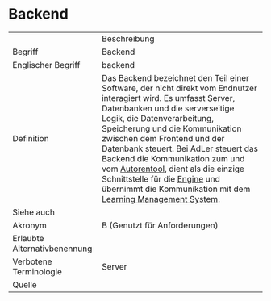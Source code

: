 # Backend



<link-summary rel="summary"/>
<card-summary rel="summary"/>
<web-summary rel="summary"/>


<table>
    <tr>
        <td></td>
        <td>Beschreibung</td>
    </tr>
    <tr>
        <td>Begriff</td>
        <td>Backend</td>
    </tr>
    <tr>
        <td>Englischer Begriff</td>
        <td>backend</td>
    </tr>
    <tr>
        <td>Definition</td>
        <td id="summary">Das Backend bezeichnet den Teil einer Software, der nicht direkt vom Endnutzer interagiert wird. Es umfasst Server, Datenbanken und die serverseitige Logik, die Datenverarbeitung, Speicherung und die Kommunikation zwischen dem Frontend und der Datenbank steuert.
    Bei AdLer steuert das Backend die Kommunikation zum und vom <a href="Autorentool-GE.md">Autorentool</a>, dient als die einzige Schnittstelle für die <a href="Engine-GE.md">Engine</a> und übernimmt die Kommunikation mit dem <a href="Learning-Management-System-GE.md">Learning Management System</a>.
</td>
    </tr>  
    <tr>
        <td>Siehe auch</td>
        <td></td>
    </tr>
    <tr>
        <td>Akronym</td>
        <td>B (Genutzt für Anforderungen) </td>
    </tr>
   <tr>
        <td>Erlaubte Alternativbenennung</td>
        <td></td>
    </tr>
   <tr>
        <td>Verbotene Terminologie</td>
        <td>Server</td>
    </tr>
   <tr>
        <td>Quelle</td>
        <td></td>
    </tr>
</table>